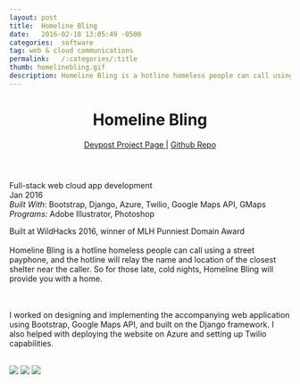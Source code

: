 ```yaml
---
layout: post
title:  Homeline Bling
date:   2016-02-18 13:05:49 -0500
categories:  software
tag: web & cloud communications
permalink:   /:categories/:title
thumb: homelinebling.gif
description: Homeline Bling is a hotline homeless people can call using a street payphone, and the hotline will relay the name and location of the closest shelter near the caller. So for those late, cold nights, Homeline Bling will provide you with a home.
---
```


<div class="description">
	<header class="post-header">
    <h1 class="post-title" itemprop="name headline">Homeline Bling</h1>
    <a href="http://devpost.com/software/homeline-bling" target="_blank"> Devpost Project Page </a> | <a href="https://github.com/shanpruthi/homeline-bling" target="_blank"> Github Repo </a>
  </header>
	<div class="details">
		Full-stack web cloud app development
		<br>
		Jan 2016
		<br>
		<i>Built With</i>: Bootstrap, Django, Azure, Twilio, Google Maps API, GMaps<br>
		<i>Programs:</i> Adobe Illustrator, Photoshop
		<br>
	</div>

Built at WildHacks 2016, winner of MLH Punniest Domain Award
<br><br>
Homeline Bling is a hotline homeless people can call using a street payphone, and the hotline will relay the name and location of the closest shelter near the caller. So for those late, cold nights, Homeline Bling will provide you with a home. 

<br><br>
I worked on designing and implementing the accompanying web application using Bootstrap, Google Maps API, and built on the Django framework. I also helped with deploying the website on Azure and setting up Twilio capabilities. 

<br>




</div>
<div class="images">
	<img src="http://challengepost-s3-challengepost.netdna-ssl.com/photos/production/software_photos/000/326/208/datas/gallery.jpg">
	<img src="{{site.baseurl}}/images/work/homelinebling.gif">
	<img src="http://pre05.deviantart.net/eb86/th/pre/i/2016/083/3/f/cover_by_eexie-d9w9o47.png">
</div>
<!-- {% highlight ruby %}
def print_hi(name)
  puts "Hi, #{name}"
end
print_hi('Tom')
#=> prints 'Hi, Tom' to STDOUT.
{% endhighlight %} -->


